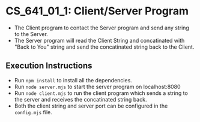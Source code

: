 # CS_641_01_1: Client/Server Program

- The Client program to contact the Server program and send any string to the Server.
- The Server program will read the Client String and concatinated with "Back to You" string and send the concatinated string back to the Client.

## Execution Instructions

- Run `npm install` to install all the dependencies.
- Run `node server.mjs` to start the server program on localhost:8080
- Run `node client.mjs` to run the client program which sends a string to the server and receives the concatinated string back.
- Both the client string and server port can be configured in the `config.mjs` file.
